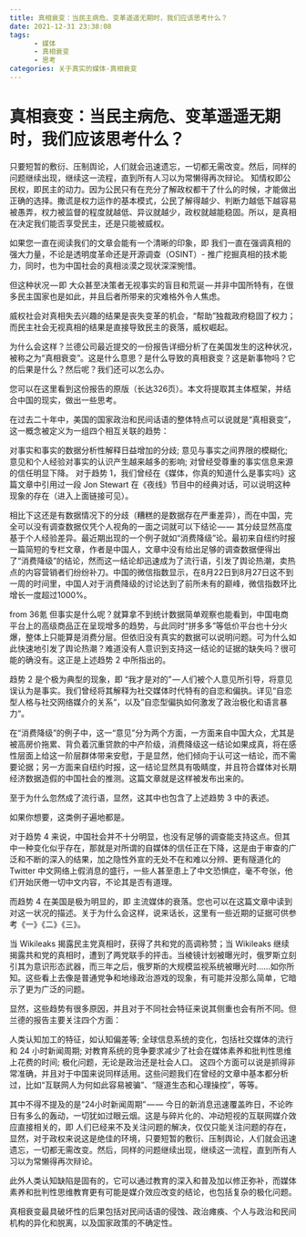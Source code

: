 ```yaml
---
title: 真相衰变：当民主病危、变革遥遥无期时，我们应该思考什么？
date: 2021-12-31 23:38:08
tags:
      - 媒体
      - 真相衰变
      - 思考
categories: 关于真实的媒体-真相衰变
---
```

# 真相衰变：当民主病危、变革遥遥无期时，我们应该思考什么？ #
 
只要短暂的敷衍、压制舆论，人们就会迅速遗忘，一切都无需改变。然后，同样的问题继续出现，继续这一流程，直到所有人习以为常懒得再次辩论。
知情权即公民权，即民主的动力。因为公民只有在充分了解政权都干了什么的时候，才能做出正确的选择。撒谎是权力运作的基本模式，公民了解得越少、判断力越低下越容易被愚弄，权力被监督的程度就越低、异议就越少，政权就越能稳固。所以，是真相在决定我们能否享受民主，还是只能被威权。

如果您一直在阅读我们的文章会能有一个清晰的印象，即 我们一直在强调真相的强大力量，不论是透明度革命还是开源调查（OSINT）- 推广挖掘真相的技术能力，同时，也为中国社会的真相淡漠之现状深深惋惜。

但这种状况 — 即 大众甚至决策者无视事实的盲目和荒诞 — 并非中国所特有，在很多民主国家也是如此，并且后者所带来的灾难格外令人焦虑。

威权社会对真相失去兴趣的结果是丧失变革的机会，“帮助”独裁政府稳固了权力；而民主社会无视真相的结果是直接导致民主的衰落，威权崛起。

为什么会这样？兰德公司最近提交的一份报告详细分析了在美国发生的这种状况，被称之为“真相衰变”。这是什么意思？是什么导致的真相衰变？这是新事物吗？它的后果是什么？然后呢？我们还可以怎么办。

您可以在这里看到这份报告的原版（长达326页）。本文将提取其主体框架，并结合中国的现实，做出一些思考。

在过去二十年中，美国的国家政治和民间话语的整体特点可以说就是“真相衰变”，这一概念被定义为一组四个相互关联的趋势：

对事实和事实的数据分析性解释日益增加的分歧;
意见与事实之间界限的模糊化;
意见和个人经验对事实的认识产生越来越多的影响;
对曾经受尊重的事实信息来源的信任明显下降。
对于趋势 1，我们曾经在《媒体，你真的知道什么是事实吗》这篇文章中引用过一段 Jon Stewart 在《夜线》节目中的经典对话，可以说明这种现象的存在（进入上面链接可见）。

相比下这还是有数据情况下的分歧（糟糕的是数据存在严重差异），而在中国，完全可以没有调查数据仅凭个人视角的一面之词就可以下结论 — — 其分歧显然高度基于个人经验差异。最近期出现的一个例子就如“消费降级”论。最初来自纽约时报一篇简短的专栏文章，作者是中国人，文章中没有给出足够的调查数据便得出了“消费降级”的结论，然而这一结论却迅速成为了流行语，引发了舆论热潮，卖热点的内容营销者们纷纷补刀。中国的微信指数显示，在8月22日到8月27日这不到一周的时间里，中国人对于消费降级的讨论达到了前所未有的巅峰，微信指数环比增长一度超过1000%。

from 36氪
但事实是什么呢？就算拿不到统计数据简单观察也能看到，中国电商平台上的高级商品正在呈现增多的趋势，与此同时“拼多多”等低价平台也十分火爆，整体上只能算是消费分层。但依旧没有真实的数据可以说明问题。可为什么如此快速地引发了舆论热潮？难道没有人意识到支持这一结论的证据的缺失吗？很可能的确没有。这正是上述趋势 2 中所指出的。

趋势 2 是个极为典型的现象，即 “我才是对的” — 人们被个人意见所引导，将意见误认为是事实。我们曾经将其解释为社交媒体时代特有的自恋和偏执。详见“自恋型人格与社交网络媒介的关系“，以及”自恋型偏执如何激发了政治极化和语言暴力“。

在“消费降级”的例子中，这一“意见”分为两个方面，一方面来自中国大众，尤其是被高房价拖累、背负着沉重贷款的中产阶级，消费降级这一结论如果成真，将在感性层面上给这一阶层群体带来安慰，于是显然，他们倾向于认可这一结论，而不需要论据；另一方面来自纽约时报，这一结论显然具有吸睛度，并且符合媒体对长期经济数据造假的中国社会的推测。这篇文章就是这样被发布出来的。

至于为什么忽然成了流行语，显然，这其中也包含了上述趋势 3 中的表述。

如果你想要，这类例子遍地都是。

对于趋势 4 来说，中国社会并不十分明显，也没有足够的调查能支持这点。但其中一种变化似乎存在，那就是对所谓的自媒体的信任正在下降，这是由于审查的广泛和不断的深入的结果，加之隐性外宣的无处不在和难以分辨、更有隧道化的 Twitter 中文网络上假消息的盛行，一些人甚至患上了中文恐惧症，毫不夸张，他们开始厌倦一切中文内容，不论其是否有道理。

而趋势 4 在美国是极为明显的，即 主流媒体的衰落。您也可以在这篇文章中读到对这一状况的描述。关于为什么会这样，说来话长，这里有一些近期的证据可供参考《一》《二》《三》。

当 Wikileaks 揭露民主党真相时，获得了共和党的高调称赞；当 Wikileaks 继续揭露共和党的真相时，遭到了两党联手的抨击。当棱镜计划被曝光时，俄罗斯立刻引其为意识形态武器，而三年之后，俄罗斯的大规模监视系统被曝光时……如你所知。这些看上去像是普通党争和地缘政治游戏的现象，有可能并没那么简单，它暗示了更为广泛的问题。

显然，这些趋势有很多原因，并且对于不同社会特征来说其侧重也会有所不同。但兰德的报告主要关注四个方面：

人类认知加工的特征，如认知偏差等;
全球信息系统的变化，包括社交媒体的流行和 24 小时新闻周期;
对教育系统的竞争要求减少了社会在媒体素养和批判性思维上花费的时间;
极化问题，无论是政治还是社会人口。
这四个方面可以说是抓得非常准确，并且对于中国来说同样适用。这些问题我们在曾经的文章中基本都分析过，比如“互联网人为何如此容易被骗”、“隧道生态和心理操控”，等等。

其中不得不提及的是“24小时新闻周期” — — 今日的新消息迅速覆盖昨日，不论昨日有多么的轰动，一切犹如过眼云烟。这是与碎片化的、冲动短视的互联网媒介效应直接相关的，即 人们已经来不及关注问题的解决，仅仅只能关注问题的存在，显然，对于政权来说这是绝佳的环境，只要短暂的敷衍、压制舆论，人们就会迅速遗忘，一切都无需改变。然后，同样的问题继续出现，继续这一流程，直到所有人习以为常懒得再次辩论。

此外人类认知缺陷是固有的，它可以通过教育的深入和普及加以修正弥补，而媒体素养和批判性思维教育更有可能是媒介效应改变的结论，也包括复杂的极化问题。

真相衰变最具破坏性的后果包括对民间话语的侵蚀、政治瘫痪、个人与政治和民间机构的异化和脱离，以及国家政策的不确定性。